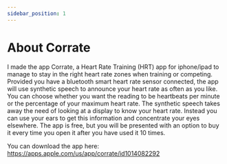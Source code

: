 ```yaml
---
sidebar_position: 1
---
```

# About Corrate

I made the app Corrate, a Heart Rate Training (HRT) app for iphone/ipad to manage to stay in the right heart rate zones when training or competing. Provided you have a bluetooth smart heart rate sensor connected, the app will use synthetic speech to announce your heart rate as often as you like. You can choose whether you want the reading to be heartbeats per minute or the percentage of your maximum heart rate. The synthetic speech takes away the need of looking at a display to know your heart rate. Instead you can use your ears to get this information and concentrate your eyes elsewhere. The app is free, but you will be presented with an option to buy it every time you open it after you have used it 10 times. 

You can download the app here: https://apps.apple.com/us/app/corrate/id1014082292